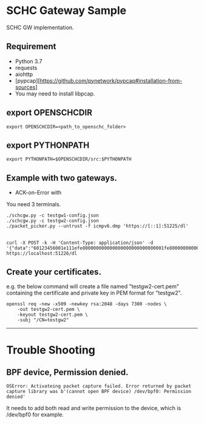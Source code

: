 SCHC Gateway Sample
===================

SCHC GW implementation.

## Requirement

- Python 3.7
- requests
- aiohttp
- [pypcap][https://github.com/pynetwork/pypcap#installation-from-sources]
- You may need to install libpcap.

## export OPENSCHCDIR

`export OPENSCHCDIR=<path_to_openschc_folder>`

## export PYTHONPATH

`export PYTHONPATH=$OPENSCHCDIR/src:$PYTHONPATH`

## Example with two gateways.

- ACK-on-Error with 

You need 3 terminals.

```
./schcgw.py -c testgw1-config.json
./schcgw.py -c testgw2-config.json
./packet_picker.py --untrust -f icmpv6.dmp 'https://[::1]:51225/dl'
```

## 

```
curl -X POST -k -H 'Content-Type: application/json' -d '{"data":"60123456001e111efe800000000000000000000000000001fe80000000000000000000000000000216321633001e0000410200010ab3666f6f0362617206414243443d3d466b3d65746830ff8401822020264568656c6c6f","DevAddr":"0011223344"}' https://localhost:51226/dl
```

## Create your certificates.

e.g. the below command will create a file named "testgw2-cert.pem"
containing the certificate and private key in PEM format for "testgw2".
    
    openssl req -new -x509 -newkey rsa:2048 -days 7300 -nodes \
        -out testgw2-cert.pem \
        -keyout testgw2-cert.pem \
        -subj "/CN=testgw2"

---

Trouble Shooting
================

## BPF device, Permission denied.

```
OSError: Activateing packet capture failed. Error returned by packet capture library was b'(cannot open BPF device) /dev/bpf0: Permission denied'
```

It needs to add both read and write permission to the device,
which is /dev/bpf0 for example.

